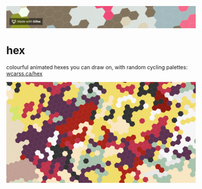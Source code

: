 ![v colours](hexes.gif)
# hex
colourful animated hexes you can draw on, with random cycling palettes: [wcarss.ca/hex](https://wcarss.ca/hex)

![so colourful](hexes.png)
